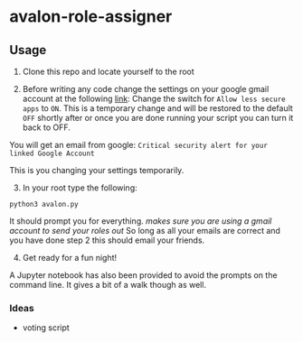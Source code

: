 # avalon-role-assigner

## Usage 

1. Clone this repo and locate yourself to the root

2. Before writing any code change the settings on your google gmail account at the following [link](https://myaccount.google.com/lesssecureapps): 
Change the switch for  `Allow less secure apps` to `ON`. This is a temporary change and will be restored to the default  `OFF` shortly after or once you are done running your script you can turn it back to OFF. 

You will get an email from google: 
```Critical security alert for your linked Google Account```

This is you changing your settings temporarily. 

3. In your root type the following:

```
python3 avalon.py
```

It should prompt you for everything.
_makes sure you are using a gmail account to send your roles out_ 
So long as all your emails are correct and you have done step 2 this should email your friends.

4. Get ready for a fun night! 

A Jupyter notebook has also been provided to avoid the prompts on the command line. It gives a bit of a walk though as well. 

### Ideas 
- voting script 

